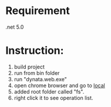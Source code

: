 # Requirement
  .net 5.0
  
  
  
 # Instruction:
   1. build project
   2. run from bin folder
   3. run "dynata.web.exe"
   4. open chrome browser and go to [local](https://localhost:5001/)
   5. added root folder called "fs".
   6. right click it to see operation list.
